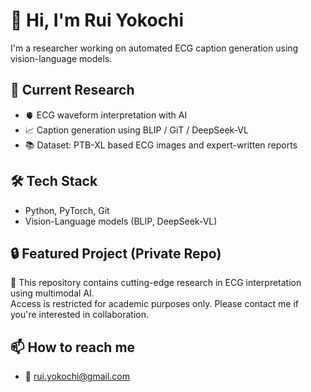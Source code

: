 # 👋 Hi, I'm Rui Yokochi

I'm a researcher working on automated ECG caption generation using vision-language models.

## 🔬 Current Research
- 🫀 ECG waveform interpretation with AI
- 📈 Caption generation using BLIP  / GiT / DeepSeek-VL
- 📚 Dataset: PTB-XL based ECG images and expert-written reports

## 🛠 Tech Stack
- Python, PyTorch, Git
- Vision-Language models (BLIP, DeepSeek-VL)

## 🔒 Featured Project (Private Repo)
🚧 This repository contains cutting-edge research in ECG interpretation using multimodal AI.  
Access is restricted for academic purposes only. Please contact me if you're interested in collaboration.

## 📫 How to reach me
- 📧 rui.yokochi@gmail.com
